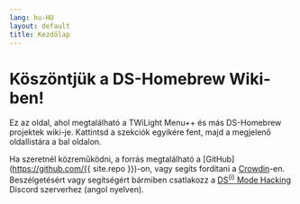 ```yaml
---
lang: hu-HU
layout: default
title: Kezdőlap
---
```


# Köszöntjük a DS-Homebrew Wiki-ben!

Ez az oldal, ahol megtalálható a TWiLight Menu++ és más DS-Homebrew projektek wiki-je. Kattintsd a szekciók egyikére fent, majd a megjelenő oldallistára a bal oldalon.

Ha szeretnél közreműködni, a forrás megtalálható a [GitHub](https://github.com/{{ site.repo }})-on, vagy segíts fordítani a [Crowdin](https://crowdin.com/project/ds-homebrew-wiki)-en. Beszélgetésért vagy segítségért bármiben csatlakozz a [DS<sup>(i)</sup> Mode Hacking](https://ds-homebrew.com/discord) Discord szerverhez (angol nyelven).
